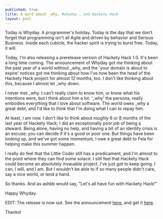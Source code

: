```yaml
---
published: true
title: A word about _why, #whyday , and Hackety Hack
layout: post
---
```


Today is Whyday. A programmer's holiday. Today is the day that we
don't forget that programming isn't all Agile and driven by behavior
and Serious Business. Inside each cubicle, the hacker spirit is trying
to burst free. Today, it will.

Today, I'm also releasing a prerelease version of Hackety Hack 1.0.
It's been a long time coming. The announcement of Whyday got me
thinking about the past year of a world without _why, and the 'your
domain is about to expire' notices got me thinking about how I've now
been the head of the Hackety Hack project for almost 12 months, too. I
don't like thinking about this, because I almost let _why down.

I never met _why. I can't really claim to know him, or know what his
intentions were, but I think about him a lot. '_why' the persona,
really embodies everything that I love about software. The world owes
_why a great debt, and I'd like to think that I'm doing what I can to
repay him.

At least, I am now. I don't like to think about roughly 6 or 8 months
of the last year of Hackety Hack; I did an exceptionally poor job of
being a steward. Being alone, having no help, and having a bit of an
identity crisis is an excuse; you can decide if it's a good or poor
one. But things have been looking up, and we've got some momentum, I
owe a great debt to Fela for helping make this summer happen.

I really do feel that the Little Coder still has a predicament, and
I'm almost to the point where they can find some solace. I still feel
that Hackety Hack could become an absolutely invauable project, I've
just got to keep going. I can, I will, and I am. But I wouldn't be
able to if so many people didn't care, say a nice world, or lend a
hand.

So thanks. And as ashbb would say, "Let's all have fun with Hackety Hack!"

Happy Whyday.

EDIT: The release is now out. See the announcement [here][1], and get it
[here][2].

Thanks!

   [1]: http://hackety-hack.com/posts/happy_whyday
   [2]: http://hackety-hack.com/

